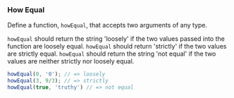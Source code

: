 ### How Equal

Define a function, `howEqual`, that accepts two arguments of any type.

`howEqual` should return the string 'loosely' if the two values passed into
the function are loosely equal. `howEqual` should return 'strictly' if the two
values are strictly equal. `howEqual` should return the string 'not equal' if
the two values are neither strictly nor loosely equal.

```javascript
howEqual(0, '0'); // => loosely
howEqual(3, 9/3); // => strictly
howEqual(true, 'truthy') // => not equal
```
